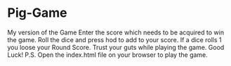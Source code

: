 # Pig-Game
My version of the Game
Enter the score which needs to be acquired to win the game.
Roll the dice and press hod to add to your score.
If a dice rolls 1 you loose your Round Score.
Trust your guts while playing the game.
Good Luck!
P.S. Open the index.html file on your browser to play the game.
